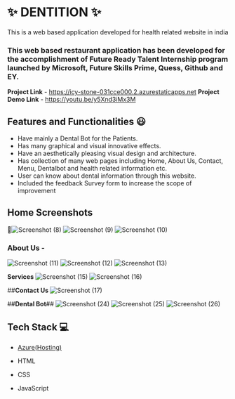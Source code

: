 # ✨ DENTITION  ✨

This is a web based application developed for health related website in india

### This web based restaurant application has been developed for the accomplishment of Future Ready Talent Internship program launched by Microsoft, Future Skills Prime, Quess, Github and EY.


**Project Link** - https://icy-stone-031cce000.2.azurestaticapps.net
**Project Demo Link** - https://youtu.be/y5Xnd3iMx3M

## Features and Functionalities 😃

- Have mainly a Dental Bot for the Patients.
- Has many graphical and visual innovative effects.
- Have an aesthetically pleasing visual design and architecture.
- Has collection of many web pages including Home, About Us, Contact, Menu, Dentalbot and health related information etc.
- User can know about dental information through this website.
- Included the feedback Survey form to increase the scope of improvement 

## Home Screenshots

 📸![Screenshot (8)](https://user-images.githubusercontent.com/114804805/202418540-c73a8231-e0db-47d3-b663-21779e6c315f.png)
![Screenshot (9)](https://user-images.githubusercontent.com/114804805/202418594-941cb3bf-f061-468d-86bf-ea6b3dfc63ac.png)
![Screenshot (10)](https://user-images.githubusercontent.com/114804805/202418632-04fc5ad7-896f-4255-9e30-fac446251fb0.png)




   

### About Us -

![Screenshot (11)](https://user-images.githubusercontent.com/114804805/202417732-266e9513-9e50-4459-a1ab-92a93e9216a4.png)
![Screenshot (12)](https://user-images.githubusercontent.com/114804805/202417814-215dbb07-5670-4c89-a02c-592364244c1c.png)
![Screenshot (13)](https://user-images.githubusercontent.com/114804805/202417896-49c4a172-fe77-405c-8752-68e202609ef9.png)



**Services**
![Screenshot (15)](https://user-images.githubusercontent.com/114804805/202422160-c34cdeec-71cc-45d3-bc15-131b9ce25906.png)
![Screenshot (16)](https://user-images.githubusercontent.com/114804805/202422251-5e84228a-7f8f-4282-88ce-ab148209fd19.png)


##**Contact Us**
![Screenshot (17)](https://user-images.githubusercontent.com/114804805/202419115-f947108e-1b9f-42d2-b87f-2f7d48f1e10d.png)

##**Dental Bot**##
![Screenshot (24)](https://user-images.githubusercontent.com/114804805/204596668-c1ff9454-809b-4625-97e0-b879ae26e200.png)
![Screenshot (25)](https://user-images.githubusercontent.com/114804805/204596748-a14b36c6-c8fd-4917-ac1c-fce5a05b8f8f.png)
![Screenshot (26)](https://user-images.githubusercontent.com/114804805/204599485-c1e3e20d-9277-4a7d-b79f-ab2e8d194829.png)


## Tech Stack 💻

- [Azure(Hosting)](https://azure.microsoft.com/en-in/features/azure-portal/)
- HTML
- CSS

- JavaScript
